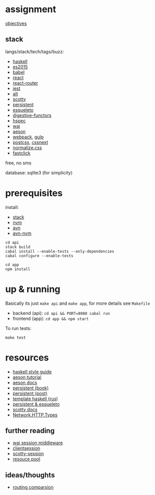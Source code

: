 # assignment

[objectives](https://gist.github.com/vladson/2459673aede359fba68e)

## stack

langs/stack/tech/tags/buzz:

* [haskell](https://www.haskell.org/)
* [es2015](http://www.ecma-international.org/ecma-262/6.0/)
* [babel](https://babeljs.io/)
* [react](http://facebook.github.io/react/)
* [react-router](https://github.com/rackt/react-router)
* [jest](https://facebook.github.io/jest/)
* [alt](https://github.com/goatslacker/alt)
* [scotty](https://github.com/scotty-web/scotty)
* [persistent](https://github.com/yesodweb/persistent)
* [esqueleto](https://github.com/prowdsponsor/esqueleto)
* [digestive-functors](https://github.com/jaspervdj/digestive-functors)
* [hspec](http://hspec.github.io/)
* [wai](https://github.com/yesodweb/wai)
* [aeson](https://github.com/bos/aeson)
* [webpack](http://webpack.github.io), [gulp](http://gulpjs.com)
* [postcss](https://github.com/postcss/postcss), [cssnext](http://cssnext.io)
* [normalize.css](http://necolas.github.io/normalize.css/)
* [fastclick](https://github.com/ftlabs/fastclick)

free, no sms

database: sqlite3 (for simplicity)

# prerequisites

install:

* [stack](https://github.com/commercialhaskell/stack)
* [nvm](https://github.com/creationix/nvm)
* [avn](https://github.com/wbyoung/avn)
* [avn-nvm](https://github.com/wbyoung/avn-nvm)

```
cd api
stack build
cabal install --enable-tests --only-dependencies
cabal configure --enable-tests
```

```
cd app
npm install
```

# up & running

Basically its just `make api` and `make app`,
for more details see `Makefile`

* backend (api): `cd api && PORT=8088 cabal run`
* frontend (app): `cd app && npm start`

To run tests:
```
make test
```

# resources

* [haskell style guide](https://github.com/tibbe/haskell-style-guide/blob/master/haskell-style.md)
* [aeson tutorial](http://artyom.me/aeson)
* [aeson docs](https://hackage.haskell.org/package/aeson-0.6.1.0/docs/Data-Aeson.html)
* [persistent (book)](http://www.yesodweb.com/book/persistent)
* [persistent (post)](http://www.yesodweb.com/blog/2011/08/persistent-0-6-0)
* [template haskell (rus)](http://eax.me/template-haskell/) 
* [persistent & esqueleto](https://www.fpcomplete.com/school/starting-with-haskell/libraries-and-frameworks/persistent-db)
* [scotty docs](https://hackage.haskell.org/package/scotty-0.4.0/docs/Web-Scotty.html)
* [Network.HTTP.Types](https://hackage.haskell.org/package/http-types-0.3.0/docs/Network-HTTP-Types.html)

## further reading

* [wai session middleware](https://github.com/singpolyma/wai-session/blob/master/example/Main.hs)
* [clientsession](https://github.com/yesodweb/clientsession/tree/master)
* [scotty-session](https://github.com/agrafix/scotty-session)
* [resouce pool](http://eax.me/haskell-resource-pool/)

## ideas/thoughts

* [routing comparsion](https://github.com/AndrewRademacher/routing-comparison)
